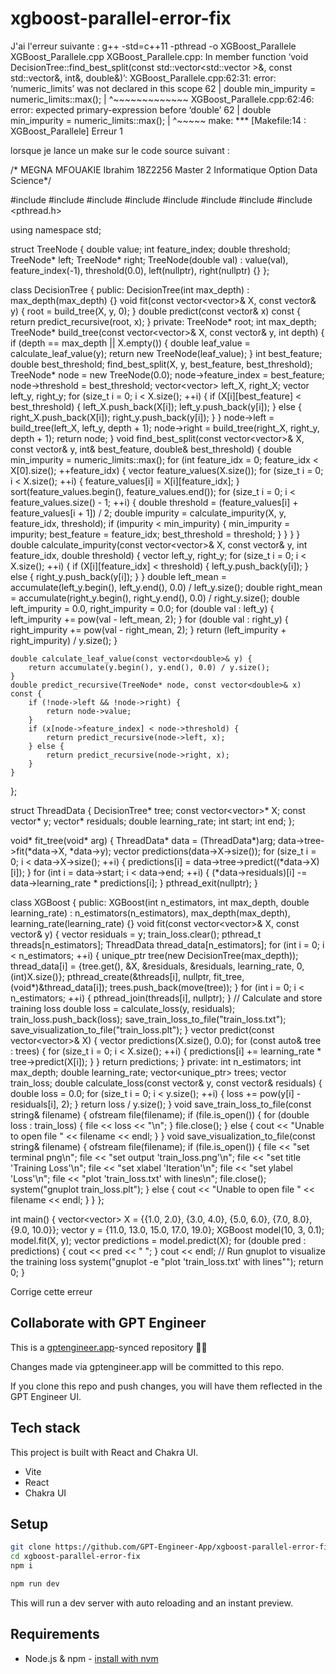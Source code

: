 # xgboost-parallel-error-fix

J'ai l'erreur suivante : 
g++ -std=c++11 -pthread -o XGBoost_Parallele XGBoost_Parallele.cpp
XGBoost_Parallele.cpp: In member function ‘void DecisionTree::find_best_split(const std::vector<std::vector<double> >&, const std::vector<double>&, int&, double&)’:
XGBoost_Parallele.cpp:62:31: error: ‘numeric_limits’ was not declared in this scope
   62 |         double min_impurity = numeric_limits<double>::max();
      |                               ^~~~~~~~~~~~~~
XGBoost_Parallele.cpp:62:46: error: expected primary-expression before ‘double’
   62 |         double min_impurity = numeric_limits<double>::max();
      |                                              ^~~~~~
make: *** [Makefile:14 : XGBoost_Parallele] Erreur 1

lorsque je lance un make sur le code source suivant : 

/* MEGNA MFOUAKIE Ibrahim 18Z2256 Master 2 Informatique Option Data Science*/

#include <iostream>
#include <vector>
#include <cmath>
#include <algorithm>
#include <numeric>
#include <memory>
#include <fstream>
#include <pthread.h>

using namespace std;

struct TreeNode {
    double value;
    int feature_index;
    double threshold;
    TreeNode* left;
    TreeNode* right;
    TreeNode(double val) : value(val), feature_index(-1), threshold(0.0), left(nullptr), right(nullptr) {}
};

class DecisionTree {
public:
    DecisionTree(int max_depth) : max_depth(max_depth) {}
    void fit(const vector<vector<double>>& X, const vector<double>& y) {
        root = build_tree(X, y, 0);
    }
    double predict(const vector<double>& x) const {
        return predict_recursive(root, x);
    }
private:
    TreeNode* root;
    int max_depth;
    TreeNode* build_tree(const vector<vector<double>>& X, const vector<double>& y, int depth) {
        if (depth == max_depth || X.empty()) {
            double leaf_value = calculate_leaf_value(y);
            return new TreeNode(leaf_value);
        }
        int best_feature;
        double best_threshold;
        find_best_split(X, y, best_feature, best_threshold);
        TreeNode* node = new TreeNode(0.0);
        node->feature_index = best_feature;
        node->threshold = best_threshold;
        vector<vector<double>> left_X, right_X;
        vector<double> left_y, right_y;
        for (size_t i = 0; i < X.size(); ++i) {
            if (X[i][best_feature] < best_threshold) {
                left_X.push_back(X[i]);
                left_y.push_back(y[i]);
            } else {
                right_X.push_back(X[i]);
                right_y.push_back(y[i]);
            }
        }
        node->left = build_tree(left_X, left_y, depth + 1);
        node->right = build_tree(right_X, right_y, depth + 1);
        return node;
    }
    void find_best_split(const vector<vector<double>>& X, const vector<double>& y, int& best_feature, double& best_threshold) {
        double min_impurity = numeric_limits<double>::max();
        for (int feature_idx = 0; feature_idx < X[0].size(); ++feature_idx) {
            vector<double> feature_values(X.size());
            for (size_t i = 0; i < X.size(); ++i) {
                feature_values[i] = X[i][feature_idx];
            }
            sort(feature_values.begin(), feature_values.end());
            for (size_t i = 0; i < feature_values.size() - 1; ++i) {
                double threshold = (feature_values[i] + feature_values[i + 1]) / 2;
                double impurity = calculate_impurity(X, y, feature_idx, threshold);
                if (impurity < min_impurity) {
                    min_impurity = impurity;
                    best_feature = feature_idx;
                    best_threshold = threshold;
                }
            }
        }
    }
    double calculate_impurity(const vector<vector<double>>& X, const vector<double>& y, int feature_idx, double threshold) {
        vector<double> left_y, right_y;
        for (size_t i = 0; i < X.size(); ++i) {
            if (X[i][feature_idx] < threshold) {
                left_y.push_back(y[i]);
            } else {
                right_y.push_back(y[i]);
            }
        }
        double left_mean = accumulate(left_y.begin(), left_y.end(), 0.0) / left_y.size();
        double right_mean = accumulate(right_y.begin(), right_y.end(), 0.0) / right_y.size();
        double left_impurity = 0.0, right_impurity = 0.0;
        for (double val : left_y) {
            left_impurity += pow(val - left_mean, 2);
        }
        for (double val : right_y) {
            right_impurity += pow(val - right_mean, 2);
        }
        return (left_impurity + right_impurity) / y.size();
    }

    double calculate_leaf_value(const vector<double>& y) {
        return accumulate(y.begin(), y.end(), 0.0) / y.size();
    }
    double predict_recursive(TreeNode* node, const vector<double>& x) const {
        if (!node->left && !node->right) {
            return node->value;
        }
        if (x[node->feature_index] < node->threshold) {
            return predict_recursive(node->left, x);
        } else {
            return predict_recursive(node->right, x);
        }
    }
};

struct ThreadData {
    DecisionTree* tree;
    const vector<vector<double>>* X;
    const vector<double>* y;
    vector<double>* residuals;
    double learning_rate;
    int start;
    int end;
};

void* fit_tree(void* arg) {
    ThreadData* data = (ThreadData*)arg;
    data->tree->fit(*data->X, *data->y);
    vector<double> predictions(data->X->size());
    for (size_t i = 0; i < data->X->size(); ++i) {
        predictions[i] = data->tree->predict((*data->X)[i]);
    }
    for (int i = data->start; i < data->end; ++i) {
        (*data->residuals)[i] -= data->learning_rate * predictions[i];
    }
    pthread_exit(nullptr);
}

class XGBoost {
public:
    XGBoost(int n_estimators, int max_depth, double learning_rate) : n_estimators(n_estimators), max_depth(max_depth), learning_rate(learning_rate) {}
    void fit(const vector<vector<double>>& X, const vector<double>& y) {
        vector<double> residuals = y;
        train_loss.clear();
        pthread_t threads[n_estimators];
        ThreadData thread_data[n_estimators];
        for (int i = 0; i < n_estimators; ++i) {
            unique_ptr<DecisionTree> tree(new DecisionTree(max_depth));
            thread_data[i] = {tree.get(), &X, &residuals, &residuals, learning_rate, 0, (int)X.size()};
            pthread_create(&threads[i], nullptr, fit_tree, (void*)&thread_data[i]);
            trees.push_back(move(tree));
        }
        for (int i = 0; i < n_estimators; ++i) {
            pthread_join(threads[i], nullptr);
        }
        // Calculate and store training loss
        double loss = calculate_loss(y, residuals);
        train_loss.push_back(loss);
        save_train_loss_to_file("train_loss.txt");
        save_visualization_to_file("train_loss.plt");
    }
    vector<double> predict(const vector<vector<double>>& X) {
        vector<double> predictions(X.size(), 0.0);
        for (const auto& tree : trees) {
            for (size_t i = 0; i < X.size(); ++i) {
                predictions[i] += learning_rate * tree->predict(X[i]);
            }
        }
        return predictions;
    }
private:
    int n_estimators;
    int max_depth;
    double learning_rate;
    vector<unique_ptr<DecisionTree>> trees;
    vector<double> train_loss;
    double calculate_loss(const vector<double>& y, const vector<double>& residuals) {
        double loss = 0.0;
        for (size_t i = 0; i < y.size(); ++i) {
            loss += pow(y[i] - residuals[i], 2);
        }
        return loss / y.size();
    }
    void save_train_loss_to_file(const string& filename) {
        ofstream file(filename);
        if (file.is_open()) {
            for (double loss : train_loss) {
                file << loss << "\n";
            }
            file.close();
        } else {
            cout << "Unable to open file " << filename << endl;
        }
    }
    void save_visualization_to_file(const string& filename) {
        ofstream file(filename);
        if (file.is_open()) {
            file << "set terminal png\n";
            file << "set output 'train_loss.png'\n";
            file << "set title 'Training Loss'\n";
            file << "set xlabel 'Iteration'\n";
            file << "set ylabel 'Loss'\n";
            file << "plot 'train_loss.txt' with lines\n";
            file.close();
            system("gnuplot train_loss.plt");
        } else {
            cout << "Unable to open file " << filename << endl;
        }
    }
};

int main() {
    vector<vector<double>> X = {{1.0, 2.0}, {3.0, 4.0}, {5.0, 6.0}, {7.0, 8.0}, {9.0, 10.0}};
    vector<double> y = {11.0, 13.0, 15.0, 17.0, 19.0};
    XGBoost model(10, 3, 0.1);
    model.fit(X, y);
    vector<double> predictions = model.predict(X);
    for (double pred : predictions) {
        cout << pred << " ";
    }
    cout << endl;
    // Run gnuplot to visualize the training loss
    system("gnuplot -e \"plot 'train_loss.txt' with lines\"");
    return 0;
}

Corrige cette erreur


## Collaborate with GPT Engineer

This is a [gptengineer.app](https://gptengineer.app)-synced repository 🌟🤖

Changes made via gptengineer.app will be committed to this repo.

If you clone this repo and push changes, you will have them reflected in the GPT Engineer UI.

## Tech stack

This project is built with React and Chakra UI.

- Vite
- React
- Chakra UI

## Setup

```sh
git clone https://github.com/GPT-Engineer-App/xgboost-parallel-error-fix.git
cd xgboost-parallel-error-fix
npm i
```

```sh
npm run dev
```

This will run a dev server with auto reloading and an instant preview.

## Requirements

- Node.js & npm - [install with nvm](https://github.com/nvm-sh/nvm#installing-and-updating)
